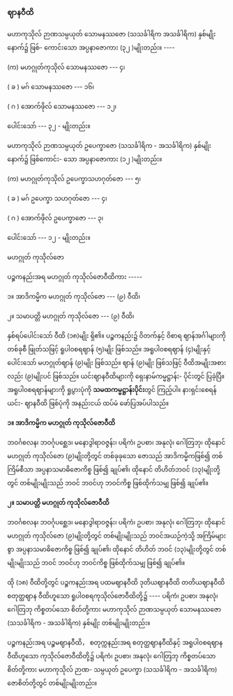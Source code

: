 ### ဈာနဝီထိ

မဟာကုသိုလ် ဉာဏသမ္ပယုတ် သောမနဿဇော (သသင်္ခါရိက အသင်္ခါရိက) နှစ်မျိုးနောက်၌ ဖြစ်-
ကောင်းသော အပ္ပနာဇောကား (၃၂ )မျိုးတည်း။ ----

(က) မဟဂ္ဂုတ်ကုသိုလ် သောမနဿဇော --- ၄၊

( ခ ) မဂ် သောမနဿဇော --- ၁၆၊

( ဂ ) အောက်ဖိုလ် သောမနဿဇော --- ၁၂၊

ပေါင်းသော် --- ၃၂ - မျိုးတည်း။

မဟာကုသိုလ် ဉာဏသမ္ပယုတ် ဥပေက္ခာဇော (သသင်္ခါရိက - အသင်္ခါရိက) နှစ်မျိုးနောက်၌ ဖြစ်ကောင်း-
သော အပ္ပနာဇောကား (၁၂ )မျိုးတည်း။

(က) မဟဂ္ဂုတ်ကုသိုလ် ဥပေက္ခာသဟဂုတ်ဇော --- ၅၊

( ခ ) မဂ် ဥပေက္ခာ သဟဂုတ်ဇော --- ၄၊

( ဂ ) အောက်ဖိုလ် ဥပေက္ခာဇော --- ၃၊

ပေါင်းသော် --- ၁၂ - မျိုးတည်း။

မဟဂ္ဂုတ် ကုသိုလ်ဇော

ပဉ္စကနည်းအရ မဟဂ္ဂုတ် ကုသိုလ်ဇောဝီထိကား -----

၁။ အာဒိကမ္မိက မဟဂ္ဂုတ် ကုသိုလ်ဇော --- (၉) ဝီထိ၊

၂။ သမာပတ္တိ မဟဂ္ဂုတ် ကုသိုလ်ဇော --- (၉) ဝီထိ၊

နှစ်ရပ်ပေါင်းသော် ဝီထိ (၁၈)မျိုး ရှိ၏။ ပဉ္စကနည်း၌ ဝိတက်နှင့် ဝိစာရ ဈာန်အင်္ဂါများကို တစ်ခုစီ ဖြုတ်သဖြင့်
ရူပါ၀စရဈာန် (၅)မျိုး ဖြစ်သည်။ အရူပါ၀စရဈာန် (၄)မျိုးနှင့် ပေါင်းသော် မဟဂ္ဂုတ်ဈာန် (၉)မျိုး ဖြစ်သည်။
ဈာန် (၉)မျိုး ဖြစ်သဖြင့် ဝီထိအမျိုးအစားလည်း (၉)မျိုးပင် ဖြစ်သည်။ ယင်းဈာနဝီထိများကို ရှေးနာမ်ကမ္မဋ္ဌာန်း-
ပိုင်းတွင် ပြခဲ့ပြီ။ အရူပါ၀စရဈာန်များကို ရှုပွားပုံကို **သမထကမ္မဋ္ဌာန်းပိုင်း**တွင် ကြည့်ပါ။ နားရှင်းစေရန် ယင်း-
ဈာနဝီထိ ဖြစ်ပုံကို အနည်းငယ် ထပ်မံ ဖော်ပြအပ်ပါသည်။

**၁။ အာဒိကမ္မိက မဟဂ္ဂုတ် ကုသိုလ်ဇောဝီထိ**

ဘဝင်္ဂစလန၊ ဘဝင်္ဂုပစ္ဆေဒ၊ မနောဒွါရာဝဇ္ဇန်း၊ ပရိကံ၊ ဥပစာ၊ အနုလုံ၊ ဂေါတြဘု၊ ထိုနောင် မဟဂ္ဂုတ်
ကုသိုလ်ဇော (၉)မျိုးတို့တွင် တစ်ခုခုသော ဇောသည် အာဒိကမ္မိကဖြစ်၍ တစ်ကြိမ်စီသာ အပ္ပနာသမာဓိဇောကိစ္စ
ဖြစ်၍ ချုပ်၏၊ ထိုနောင် တိဟိတ်ဘဝင် (၁၃)မျိုးတို့တွင် တစ်မျိုးမျိုးသည် ဘဝင် ဘဝင်ဟု ဘဝင်ကိစ္စ ဖြစ်ထိုက်သမျှ
ဖြစ်၍ ချုပ်၏။

**၂။ သမာပတ္တိ မဟဂ္ဂုတ် ကုသိုလ်ဇောဝီထိ**

ဘဝင်္ဂစလန၊ ဘဝင်္ဂုပစ္ဆေဒ၊ မနောဒွါရာဝဇ္ဇန်း၊ ပရိကံ၊ ဥပစာ၊ အနုလုံ၊ ဂေါတြဘု၊ ထိုနောင် မဟဂ္ဂုတ်
ကုသိုလ်ဇော (၉)မျိုးတို့တွင် တစ်မျိုးမျိုးသည် ဘဝင်အယဉ်ကဲ့သို့ အကြိမ်များစွာ အပ္ပနာသမာဓိဇောကိစ္စ ဖြစ်၍
ချုပ်၏၊ ထိုနောင် တိဟိတ် ဘဝင် (၁၃)မျိုးတို့တွင် တစ်မျိုးမျိုးသည် ဘဝင် ဘဝင်ဟု ဘဝင်ကိစ္စ ဖြစ်ထိုက်သမျှ
ဖြစ်၍ ချုပ်၏။

ထို (၁၈) ဝီထိတို့တွင် ပဉ္စကနည်းအရ ပထမဈာနဝီထိ ဒုတိယဈာနဝီထိ တတိယဈာနဝီထိ စတုတ္ထဈာန
ဝီထိဟူသော ရူပါ၀စရကုသိုလ်ဇောဝီထိတို့၌ ---- ပရိကံ၊ ဥပစာ၊ အနုလုံ၊ ဂေါတြဘု ကိစ္စတပ်သော စိတ်တို့ကား
မဟာကုသိုလ် ဉာဏသမ္ပယုတ် သောမနဿဇော (သသင်္ခါရိက - အသင်္ခါရိက) နှစ်မျိုး တစ်မျိုးမျိုးတည်း။

ပဉ္စကနည်းအရ ပဉ္စမဈာနဝီထိ， စတုက္ကနည်းအရ စတုတ္ထဈာနဝီထိနှင့် အရူပါ၀စရဈာနဝီထိဟူသော
ကုသိုလ်ဇောဝီထိတို့၌ ပရိကံ၊ ဥပစာ၊ အနုလုံ၊ ဂေါတြဘု ကိစ္စတပ်သော စိတ်တို့ကား မဟာကုသိုလ် ဉာဏ-
သမ္ပယုတ် ဥပေက္ခာ (သသင်္ခါရိက - အသင်္ခါရိက) ဇောစိတ်တို့တွင် တစ်မျိုးမျိုးတည်း။